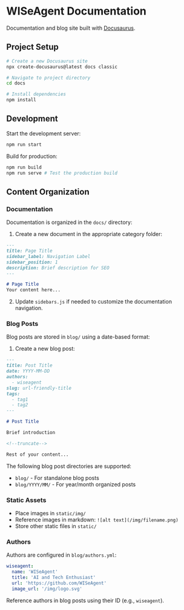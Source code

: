 # WISeAgent Documentation

Documentation and blog site built with [Docusaurus](https://docusaurus.io).

## Project Setup

```bash
# Create a new Docusaurus site
npx create-docusaurus@latest docs classic

# Navigate to project directory
cd docs

# Install dependencies
npm install
```

## Development

Start the development server:
```bash
npm run start
```

Build for production:
```bash
npm run build
npm run serve # Test the production build
```

## Content Organization

### Documentation

Documentation is organized in the `docs/` directory:

1. Create a new document in the appropriate category folder:
```md
---
title: Page Title
sidebar_label: Navigation Label
sidebar_position: 1
description: Brief description for SEO
---

# Page Title
Your content here...
```

2. Update `sidebars.js` if needed to customize the documentation navigation.

### Blog Posts

Blog posts are stored in `blog/` using a date-based format:

1. Create a new blog post:
```md
---
title: Post Title
date: YYYY-MM-DD
authors:
  - wiseagent
slug: url-friendly-title
tags:
  - tag1
  - tag2
---

# Post Title

Brief introduction

<!--truncate-->

Rest of your content...
```

The following blog post directories are supported:
- `blog/` - For standalone blog posts
- `blog/YYYY/MM/` - For year/month organized posts

### Static Assets

- Place images in `static/img/`
- Reference images in markdown: `![alt text](/img/filename.png)`
- Store other static files in `static/`

### Authors

Authors are configured in `blog/authors.yml`:
```yaml
wiseagent:
  name: 'WISeAgent'
  title: 'AI and Tech Enthusiast'
  url: 'https://github.com/WISeAgent'
  image_url: '/img/logo.svg'
```

Reference authors in blog posts using their ID (e.g., `wiseagent`).